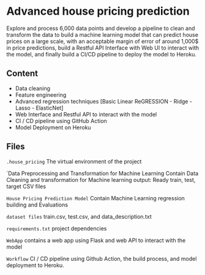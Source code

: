 # Advanced house pricing prediction
Explore and process 6,000 data points and develop a pipeline to clean and transform the data to build a machine learning model that can predict house prices on a large scale, with an acceptable margin of error of around 1,000$ in price predictions, build a Restful API Interface with Web UI to interact with the model, and finally build a CI/CD pipeline to deploy the model to Heroku.
## Content
- Data cleaning 
- Feature engineering 
- Advanced regression techniques [Basic Linear ReGRESSION - Ridge - Lasso - ElasticNet]
- Web Interface and Restful API to interact with the model
- CI / CD pipeline using GitHub Action
- Model Deployment on Heroku

## Files 
`.house_pricing`
The virtual environment of the project

`Data Preprocessing and Transformation for Machine Learning 
Contain Data Cleaning and transformation for Machine learning
output: Ready train, test, target CSV files

`House Pricing Prediction Model` 
Contain Machine Learning regression building and Evaluations

`dataset files`
train.csv, test.csv, and data_description.txt

`requirements.txt` project dependencies


`WebApp`
contains a web app using Flask and web API to interact with the model

`Workflow`
CI / CD pipeline using Github Action, the build process, and model deployment to Heroku.
